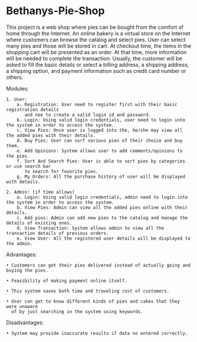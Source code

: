 # Bethanys-Pie-Shop

This project is a web shop where pies can be bought from the comfort of home through the Internet. An online bakery is a virtual store on the Internet where customers can browse the catalog and select pies. User can select many pies and those will be stored in cart. At checkout time, the items in the shopping cart will be presented as an order. At that time, more information will be needed to complete the transaction. Usually, the customer will be asked to fill the basic details or select a billing address, a shipping address, a shipping option, and payment information such as credit card number or others.

Modules:
    
    1. User:
        a. Registration: User need to register first with their basic registration details 
           and nee to create a valid login id and password.
        b. Login: Using valid login credentials, user need to login into the system in order to access the system.
        c. View Pies: Once user is logged into the, he/she may view all the added pies with their details.
        d. Buy Pies: User can surf various pies of their choice and buy them.
        e. Add Opinions: System allows user to add comments/opinions to the pies.
        f. Sort And Search Pies: User is able to sort pies by categories or use search bar 
           to search for favorite pies.
        g. My Orders: All the purchase history of user will be displayed with details.

    2. Admin: (if time allows)
        a. Login: Using valid login credentials, admin need to login into the system in order to access the system.
        b. View Pies: Admin can view all the added pies online with their details.
        c. Add pies: Admin can add new pies to the catalog and manage the details of existing ones. 
        d. View Transaction: System allows admin to view all the transaction details of previous orders.
        e. View User: All the registered user details will be displayed to the admin.


Advantages:

    • Customers can get their pies delivered instead of actually going and buying the pies. 
    
    • Feasibility of making payment online itself.
    
    • This system saves both time and traveling cost of customers.
    
    • User can get to know different kinds of pies and cakes that they were unaware 
      of by just searching in the system using keywords.

Disadvantages:

    • System may provide inaccurate results if data no entered correctly.

